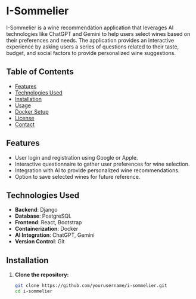 # I-Sommelier

I-Sommelier is a wine recommendation application that leverages AI technologies like ChatGPT and Gemini to help users select wines based on their preferences and needs. The application provides an interactive experience by asking users a series of questions related to their taste, budget, and social factors to provide personalized wine suggestions.

## Table of Contents

- [Features](#features)
- [Technologies Used](#technologies-used)
- [Installation](#installation)
- [Usage](#usage)
- [Docker Setup](#docker-setup)
- [License](#license)
- [Contact](#contact)

## Features

- User login and registration using Google or Apple.
- Interactive questionnaire to gather user preferences for wine selection.
- Integration with AI to provide personalized wine recommendations.
- Option to save selected wines for future reference.

## Technologies Used

- **Backend**: Django
- **Database**: PostgreSQL
- **Frontend**: React, Bootstrap
- **Containerization**: Docker
- **AI Integration**: ChatGPT, Gemini
- **Version Control**: Git

## Installation

1. **Clone the repository:**

   ```bash
   git clone https://github.com/yourusername/i-sommelier.git
   cd i-sommelier
